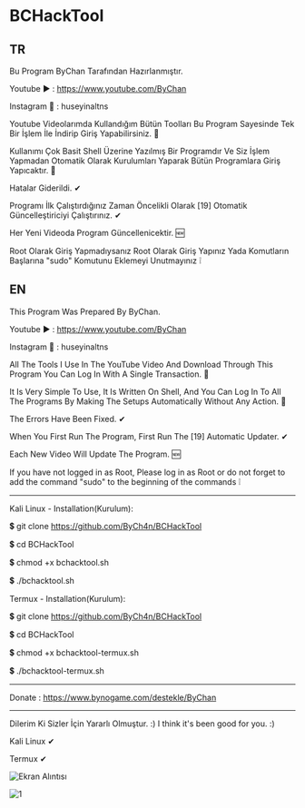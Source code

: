 # BCHackTool
TR
--
Bu Program ByChan Tarafından Hazırlanmıştır.

Youtube ▶️ : https://www.youtube.com/ByChan

Instagram 📸 : huseyinaltns

Youtube Videolarımda Kullandığım Bütün Toolları Bu Program Sayesinde Tek Bir İşlem İle İndirip Giriş Yapabilirsiniz. 💯

Kullanımı Çok Basit Shell Üzerine Yazılmış Bir Programdır Ve Siz İşlem Yapmadan Otomatik Olarak Kurulumları Yaparak Bütün Programlara Giriş Yapıcaktır. 💯

Hatalar Giderildi. ✔

Programı İlk Çalıştırdığınız Zaman Öncelikli Olarak [19] Otomatik Güncelleştiriciyi Çalıştırınız. ✔

Her Yeni Videoda Program Güncellenicektir. 🆕

Root Olarak Giriş Yapmadıysanız Root Olarak Giriş Yapınız Yada Komutların Başlarına "sudo" Komutunu Eklemeyi Unutmayınız ❕

EN
--
This Program Was Prepared By ByChan.

Youtube ▶️ : https://www.youtube.com/ByChan

Instagram 📸 : huseyinaltns

All The Tools I Use In The YouTube Video And Download Through This Program You Can Log In With A Single Transaction. 💯

It Is Very Simple To Use, It Is Written On Shell, And You Can Log In To All The Programs By Making The Setups Automatically Without Any Action. 💯

The Errors Have Been Fixed. ✔

When You First Run The Program, First Run The [19] Automatic Updater. ✔

Each New Video Will Update The Program. 🆕

If you have not logged in as Root, Please log in as Root or do not forget to add the command "sudo" to the beginning of the commands ❕

--------------------------------------------------------------------------

Kali Linux - Installation(Kurulum):

💲 git clone https://github.com/ByCh4n/BCHackTool

💲 cd BCHackTool

💲 chmod +x bchacktool.sh

💲 ./bchacktool.sh

Termux - Installation(Kurulum):

💲 git clone https://github.com/ByCh4n/BCHackTool

💲 cd BCHackTool

💲 chmod +x bchacktool-termux.sh

💲 ./bchacktool-termux.sh

--------------------------------------------------------------------------

Donate : https://www.bynogame.com/destekle/ByChan

--------------------------------------------------------------------------

Dilerim Ki Sizler İçin Yararlı Olmuştur. :)
I think it's been good for you. :)

Kali Linux ✔

Termux ✔

![Ekran Alıntısı](https://user-images.githubusercontent.com/67187998/89692069-5280cc00-d913-11ea-83fd-782741d55b75.PNG)

![1](https://user-images.githubusercontent.com/67187998/89451200-7c47c080-d764-11ea-914f-3ed3506a7293.PNG)

